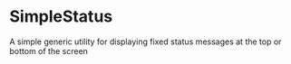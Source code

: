 # SimpleStatus

A simple generic utility for displaying fixed status messages at the top or bottom of the screen
